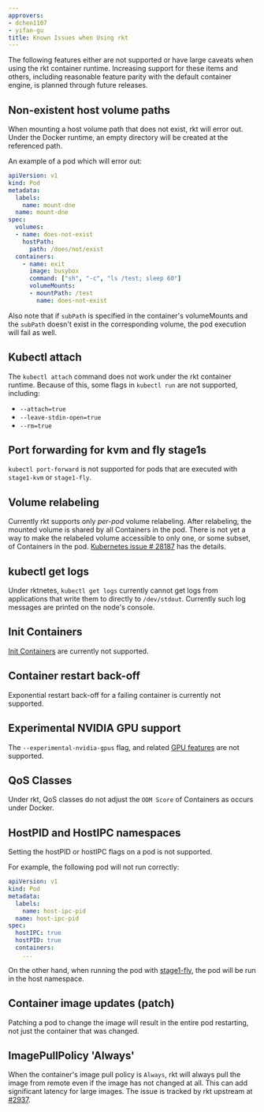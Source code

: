```yaml
---
approvers:
- dchen1107
- yifan-gu
title: Known Issues when Using rkt
---
```


The following features either are not supported or have large caveats when using the rkt container runtime. Increasing support for these items and others, including reasonable feature parity with the default container engine, is planned through future releases.

## Non-existent host volume paths

When mounting a host volume path that does not exist, rkt will error out. Under the Docker runtime, an empty directory will be created at the referenced path.

An example of a pod which will error out:

```yaml
apiVersion: v1
kind: Pod
metadata:
  labels:
    name: mount-dne
  name: mount-dne
spec:
  volumes:
  - name: does-not-exist
    hostPath:
      path: /does/not/exist
  containers:
    - name: exit
      image: busybox
      command: ["sh", "-c", "ls /test; sleep 60"]
      volumeMounts:
      - mountPath: /test
        name: does-not-exist
```

Also note that if `subPath` is specified in the container's volumeMounts and the `subPath` doesn't exist in the corresponding volume, the pod execution will fail as well.

## Kubectl attach

The `kubectl attach` command does not work under the rkt container runtime.
Because of this, some flags in `kubectl run` are not supported, including:

* `--attach=true`
* `--leave-stdin-open=true`
* `--rm=true`

## Port forwarding for kvm and fly stage1s

`kubectl port-forward` is not supported for pods that are executed with `stage1-kvm` or `stage1-fly`.

## Volume relabeling

Currently rkt supports only *per-pod* volume relabeling. After relabeling, the mounted volume is shared by all Containers in the pod. There is not yet a way to make the relabeled volume accessible to only one, or some subset, of Containers in the pod. [Kubernetes issue # 28187](https://github.com/kubernetes/kubernetes/issues/28187) has the details.

## kubectl get logs

Under rktnetes, `kubectl get logs` currently cannot get logs from applications that write them to directly to `/dev/stdout`. Currently such log messages are printed on the node's console.

## Init Containers

[Init Containers](/docs/concepts/workloads/pods/init-containers) are currently not supported.

## Container restart back-off

Exponential restart back-off for a failing container is currently not supported.

## Experimental NVIDIA GPU support

The `--experimental-nvidia-gpus` flag, and related [GPU features](https://git.k8s.io/community/contributors/design-proposals/resource-management/gpu-support.md) are not supported.

## QoS Classes

Under rkt, QoS classes do not adjust the `OOM Score` of Containers as occurs under Docker.

## HostPID and HostIPC namespaces

Setting the hostPID or hostIPC flags on a pod is not supported.

For example, the following pod will not run correctly:

```yaml
apiVersion: v1
kind: Pod
metadata:
  labels:
    name: host-ipc-pid
  name: host-ipc-pid
spec:
  hostIPC: true
  hostPID: true
  containers:
    ...
```

On the other hand, when running the pod with [stage1-fly](https://coreos.com/rkt/docs/latest/running-fly-stage1.html), the pod will be run in the host namespace.

## Container image updates (patch)

Patching a pod to change the image will result in the entire pod restarting, not just the container that was changed.

## ImagePullPolicy 'Always'

When the container's image pull policy is `Always`, rkt will always pull the image from remote even if the image has not changed at all.
This can add significant latency for large images.
The issue is tracked by rkt upstream at [#2937](https://github.com/coreos/rkt/issues/2937).
